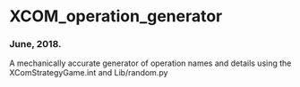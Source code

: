 # XCOM_operation_generator
### June, 2018.

A mechanically accurate generator of operation names and details using the XComStrategyGame.int and Lib/random.py<br/>
